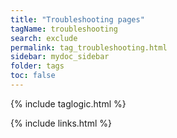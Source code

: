 ```yaml
---
title: "Troubleshooting pages"
tagName: troubleshooting
search: exclude
permalink: tag_troubleshooting.html
sidebar: mydoc_sidebar
folder: tags
toc: false
---
```

{% include taglogic.html %}

{% include links.html %}
